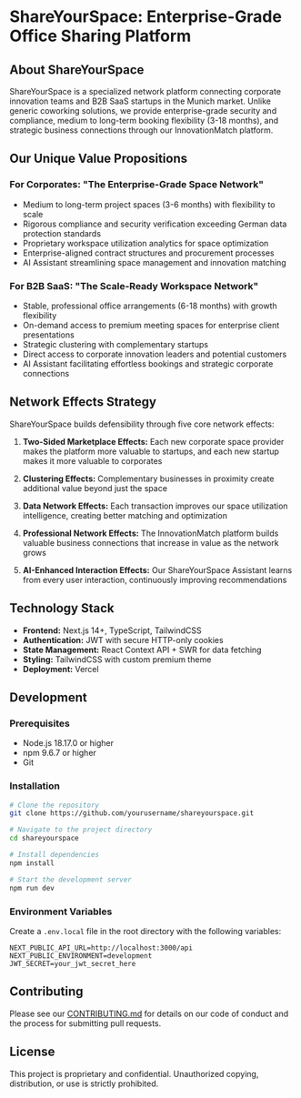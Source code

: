 # ShareYourSpace: Enterprise-Grade Office Sharing Platform

## About ShareYourSpace

ShareYourSpace is a specialized network platform connecting corporate innovation teams and B2B SaaS startups in the Munich market. Unlike generic coworking solutions, we provide enterprise-grade security and compliance, medium to long-term booking flexibility (3-18 months), and strategic business connections through our InnovationMatch platform.

## Our Unique Value Propositions

### For Corporates: "The Enterprise-Grade Space Network"
- Medium to long-term project spaces (3-6 months) with flexibility to scale
- Rigorous compliance and security verification exceeding German data protection standards
- Proprietary workspace utilization analytics for space optimization
- Enterprise-aligned contract structures and procurement processes
- AI Assistant streamlining space management and innovation matching

### For B2B SaaS: "The Scale-Ready Workspace Network"
- Stable, professional office arrangements (6-18 months) with growth flexibility
- On-demand access to premium meeting spaces for enterprise client presentations
- Strategic clustering with complementary startups
- Direct access to corporate innovation leaders and potential customers
- AI Assistant facilitating effortless bookings and strategic corporate connections

## Network Effects Strategy

ShareYourSpace builds defensibility through five core network effects:

1. **Two-Sided Marketplace Effects:** Each new corporate space provider makes the platform more valuable to startups, and each new startup makes it more valuable to corporates

2. **Clustering Effects:** Complementary businesses in proximity create additional value beyond just the space

3. **Data Network Effects:** Each transaction improves our space utilization intelligence, creating better matching and optimization

4. **Professional Network Effects:** The InnovationMatch platform builds valuable business connections that increase in value as the network grows

5. **AI-Enhanced Interaction Effects:** Our ShareYourSpace Assistant learns from every user interaction, continuously improving recommendations

## Technology Stack

- **Frontend:** Next.js 14+, TypeScript, TailwindCSS
- **Authentication:** JWT with secure HTTP-only cookies
- **State Management:** React Context API + SWR for data fetching
- **Styling:** TailwindCSS with custom premium theme
- **Deployment:** Vercel

## Development

### Prerequisites
- Node.js 18.17.0 or higher
- npm 9.6.7 or higher
- Git

### Installation

```bash
# Clone the repository
git clone https://github.com/yourusername/shareyourspace.git

# Navigate to the project directory
cd shareyourspace

# Install dependencies
npm install

# Start the development server
npm run dev
```

### Environment Variables

Create a `.env.local` file in the root directory with the following variables:

```
NEXT_PUBLIC_API_URL=http://localhost:3000/api
NEXT_PUBLIC_ENVIRONMENT=development
JWT_SECRET=your_jwt_secret_here
```

## Contributing

Please see our [CONTRIBUTING.md](CONTRIBUTING.md) for details on our code of conduct and the process for submitting pull requests.

## License

This project is proprietary and confidential. Unauthorized copying, distribution, or use is strictly prohibited.